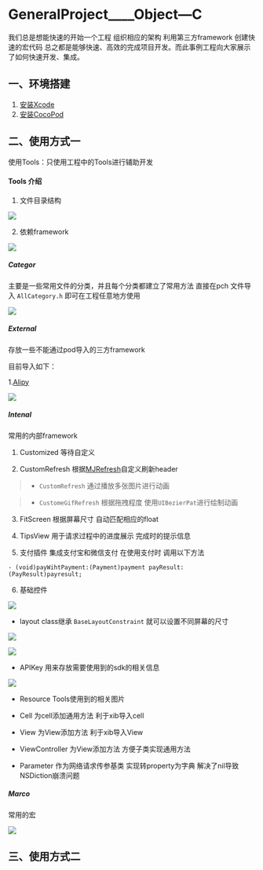 # GeneralProject____Object—C


我们总是想能快速的开始一个工程 组织相应的架构 利用第三方framework 创建快速的宏代码 总之都是能够快速、高效的完成项目开发。而此事例工程向大家展示了如何快速开发、集成。

## 一、环境搭建
1. [安装Xcode](https://developer.apple.com/xcode/) 
2. [安装CocoPod](https://cocoapods.org)


## 二、使用方式一

使用Tools：只使用工程中的Tools进行辅助开发

#### Tools 介绍
1. 文件目录结构

![](https://github.com/echolife/ImageSource/blob/master/59682968-05B5-409A-ABBF-0DF7240C1B2C.png?raw=true)

2. 依赖framework

![](https://github.com/echolife/ImageSource/blob/master/BC66587A-3475-4916-8120-4E39D37E8CEB.png?raw=true)


##### Categor

主要是一些常用文件的分类，并且每个分类都建立了常用方法 直接在pch 文件导入	`AllCategory.h` 即可在工程任意地方使用

![](https://github.com/echolife/ImageSource/blob/master/99BF269A-B42E-4C80-AD8E-2C54E9BD624B.png?raw=true)

##### External

存放一些不能通过pod导入的三方framework

目前导入如下：

1.[Alipy](https://docs.open.alipay.com/204/105295/)


![](https://github.com/echolife/ImageSource/blob/master/97998B73-7365-4685-B1A1-405E30C95AE2.png?raw=true)


##### Intenal
常用的内部framework

1. Customized 等待自定义

2. CustomRefresh 根据[MJRefresh]()自定义刷新header

> + `CustomRefresh` 通过播放多张图片进行动画

> + `CustomeGifRefresh` 根据拖拽程度 使用`UIBezierPat`进行绘制动画

3. FitScreen 根据屏幕尺寸 自动匹配相应的float

4. TipsView 用于请求过程中的进度展示 完成时的提示信息

5. 支付插件 集成支付宝和微信支付 在使用支付时 调用以下方法

```objc
- (void)payWihtPayment:(Payment)payment payResult:(PayResult)payresult;
```

 6. 基础控件

![](https://github.com/echolife/ImageSource/blob/master/59682968-05B5-409A-ABBF-0DF7240C1B2C.png?raw=true)

* layout  class继承 `BaseLayoutConstraint` 就可以设置不同屏幕的尺寸

![](https://github.com/echolife/ImageSource/blob/master/87732A2B-9B97-4F1F-8D6F-F432FBDE564E.png?raw=true)

![](https://github.com/echolife/ImageSource/blob/master/FB238BD2-C1BD-460D-96D7-A94B400B543C.png?raw=true)

* APIKey  用来存放需要使用到的sdk的相关信息

![](https://github.com/echolife/ImageSource/blob/master/C4931DD4-697B-4EA9-A0A9-D7574EF4F1E2.png?raw=true)

* Resource Tools使用到的相关图片

* Cell  为cell添加通用方法 利于xib导入cell

* View 为View添加方法 利于xib导入View

* ViewController 为View添加方法 方便子类实现通用方法

* Parameter 作为网络请求传参基类 实现转property为字典 解决了nil导致NSDiction崩溃问题


##### Marco

常用的宏

![](https://github.com/echolife/ImageSource/blob/master/AF3BC8D7-6D16-474F-85BE-8E442F1B259E.png?raw=true)



## 三、使用方式二 


